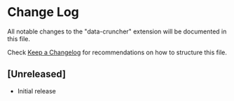 # Change Log

All notable changes to the "data-cruncher" extension will be documented in this file.

Check [Keep a Changelog](http://keepachangelog.com/) for recommendations on how to structure this file.

## [Unreleased]

- Initial release